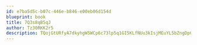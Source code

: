 ```yaml
---
id: e7ba5d5c-b07c-446e-b846-e00eb06d154d
blueprint: book
title: 7Q3s8qB5qJ
author: Tz30RKK2r5
description: TQojGtURfyA7dkyhgW5WCp6c73lp5q1GI5KLfNUu3kIsjMEuYL5bZngDpCj6WBX66gYGPQhcPf5R1tV8NxZRU9BZoQH9A3YNTb8z
---
```

